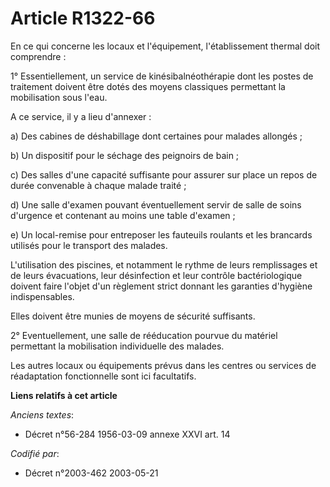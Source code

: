 # Article R1322-66

En ce qui concerne les locaux et l'équipement, l'établissement thermal doit comprendre :

1° Essentiellement, un service de kinésibalnéothérapie dont les postes de traitement doivent être dotés des moyens classiques
permettant la mobilisation sous l'eau.

A ce service, il y a lieu d'annexer :

a) Des cabines de déshabillage dont certaines pour malades allongés ;

b) Un dispositif pour le séchage des peignoirs de bain ;

c) Des salles d'une capacité suffisante pour assurer sur place un repos de durée convenable à chaque malade traité ;

d) Une salle d'examen pouvant éventuellement servir de salle de soins d'urgence et contenant au moins une table d'examen ;

e) Un local-remise pour entreposer les fauteuils roulants et les brancards utilisés pour le transport des malades.

L'utilisation des piscines, et notamment le rythme de leurs remplissages et de leurs évacuations, leur désinfection et leur
contrôle bactériologique doivent faire l'objet d'un règlement strict donnant les garanties d'hygiène indispensables.

Elles doivent être munies de moyens de sécurité suffisants.

2° Eventuellement, une salle de rééducation pourvue du matériel permettant la mobilisation individuelle des malades.

Les autres locaux ou équipements prévus dans les centres ou services de réadaptation fonctionnelle sont ici facultatifs.

**Liens relatifs à cet article**

_Anciens textes_:

  - Décret n°56-284 1956-03-09 annexe XXVI art. 14

_Codifié par_:

  - Décret n°2003-462 2003-05-21

